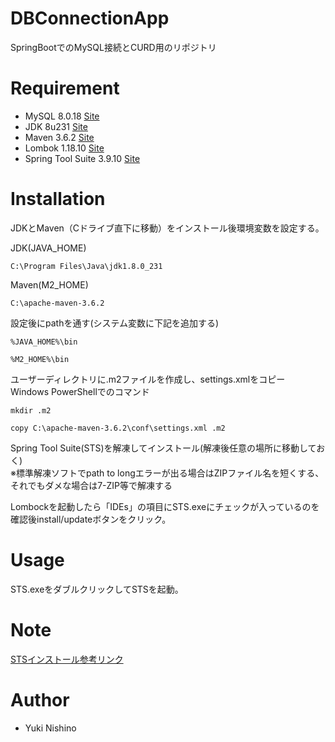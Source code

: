 # DBConnectionApp

SpringBootでのMySQL接続とCURD用のリポジトリ

# Requirement
 
* MySQL 8.0.18 [Site](https://dev.mysql.com/downloads/windows/installer/8.0.html)
* JDK 8u231 [Site](https://www.oracle.com/technetwork/java/javase/downloads/jdk8-downloads-2133151.html)
* Maven 3.6.2 [Site](https://maven.apache.org/download.cgi)
* Lombok 1.18.10 [Site](https://projectlombok.org/download)
* Spring Tool Suite 3.9.10 [Site](https://spring.io/tools3/sts/all)

# Installation
 JDKとMaven（Cドライブ直下に移動）をインストール後環境変数を設定する。

JDK(JAVA_HOME)  
```
C:\Program Files\Java\jdk1.8.0_231
```

Maven(M2_HOME)  
```
C:\apache-maven-3.6.2
```

設定後にpathを通す(システム変数に下記を追加する)
```
%JAVA_HOME%\bin
```
```
%M2_HOME%\bin
```

ユーザーディレクトリに.m2ファイルを作成し、settings.xmlをコピー
Windows PowerShellでのコマンド
```
mkdir .m2
```
```
copy C:\apache-maven-3.6.2\conf\settings.xml .m2
```

Spring Tool Suite(STS)を解凍してインストール(解凍後任意の場所に移動しておく)  
※標準解凍ソフトでpath to longエラーが出る場合はZIPファイル名を短くする、それでもダメな場合は7-ZIP等で解凍する

Lombockを起動したら「IDEs」の項目にSTS.exeにチェックが入っているのを確認後install/updateボタンをクリック。

# Usage
 
STS.exeをダブルクリックしてSTSを起動。
 
# Note 

 [STSインストール参考リンク](https://qiita.com/segur/items/4cd283d9763a1953f336)

# Author
 
* Yuki Nishino